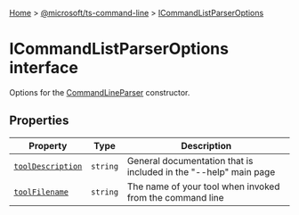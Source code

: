 [Home](./index) &gt; [@microsoft/ts-command-line](ts-command-line.md) &gt; [ICommandListParserOptions](ts-command-line.icommandlistparseroptions.md)

# ICommandListParserOptions interface

Options for the [CommandLineParser](ts-command-line.commandlineparser.md) constructor.

## Properties

|  Property | Type | Description |
|  --- | --- | --- |
|  [`toolDescription`](ts-command-line.icommandlistparseroptions.tooldescription.md) | `string` | General documentation that is included in the "--help" main page |
|  [`toolFilename`](ts-command-line.icommandlistparseroptions.toolfilename.md) | `string` | The name of your tool when invoked from the command line |

